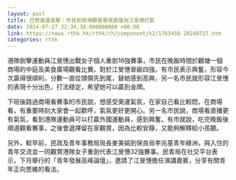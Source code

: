 ```yaml
---
layout: post
title: 巴黎奧運直擊｜市民到商場觀看電視直播為江旻憓打氣
date: 2024-07-27 22:34:38.000000000 +08:00
link: https://news.rthk.hk/rthk/ch/component/k2/1763458-20240727.htm
categories: rthk
---
```


港隊劍擊運動員江旻憓出戰女子個人重劍16強賽事，市民在晚飯時間於觀塘一個商場的中庭及美食廣場觀看比賽。對於江旻憓晉級四強，有市民表示興奮，形容今次贏得很順利，分數一直從頭領先到尾，替她感到高興，另一名市民就形容江旻憓的表現十分出色，打法穩定，希望她可以贏到金牌。

下班後路過商場看賽事的市民說，想感受奧運氣氛，在家自己看比較悶，在商場看，有重要時刻大家會一起歡呼，氣氛更好更開心。另一名市民說，商場看直播更有氣氛，看到港隊運動員可以打贏外國運動員，感到興奮。有市就說，吃完晚飯後順道觀看賽事，之後會選擇留在家觀賞，因為比較安靜，又能夠解釋給小孩聽。

另外，較早前，民政及青年事務局局長麥美娟到保良局李兆基青年綠洲，與入住的青年交流並一同觀賞港隊女子重劍代表江旻憓32強賽事。民青局在社交平台表示，下月舉行的「青年發展高峰論壇」，邀請了江旻憓擔任演講嘉賓，分享有關青年正向思維的看法。
